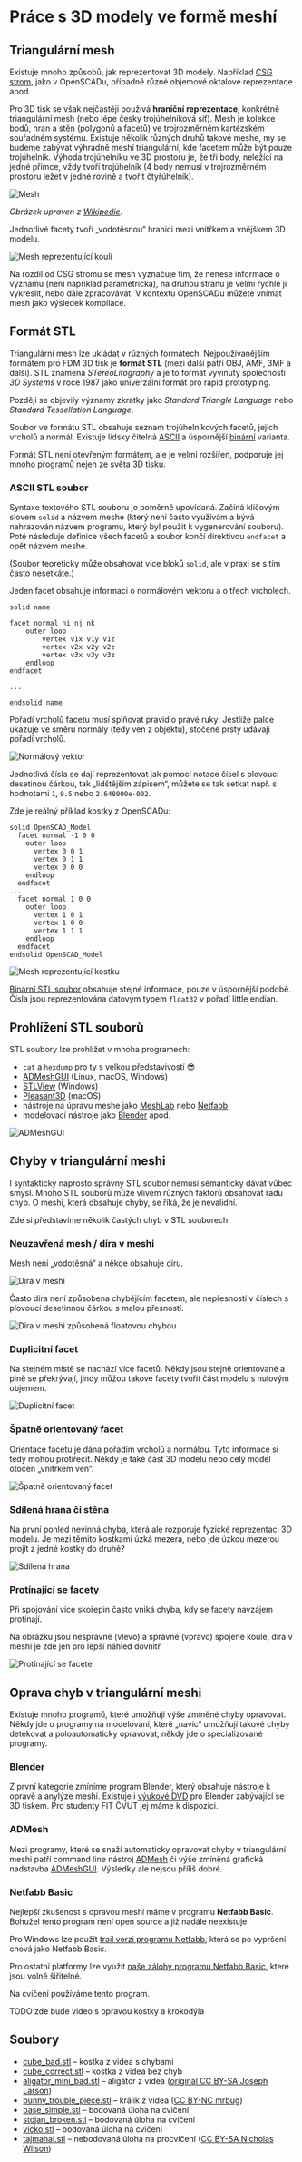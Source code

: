 Práce s 3D modely ve formě meshí
================================

Triangulární mesh
-----------------

Existuje mnoho způsobů, jak reprezentovat 3D modely. Například [CSG strom],
jako v OpenSCADu, případně různé objemové oktalové reprezentace apod.

[CSG strom]: https://en.wikipedia.org/wiki/Constructive_solid_geometry

Pro 3D tisk se však nejčastěji používá **hraniční reprezentace**, konkrétně
triangulární mesh (nebo lépe česky trojúhelníková síť). Mesh je kolekce bodů,
hran a stěn (polygonů a facetů) ve trojrozměrném kartézském souřadném systému.
Existuje několik různých druhů takové meshe, my se budeme zabývat výhradně
meshí triangulární, kde facetem může být pouze trojúhelník. Výhoda trojúhelníku
ve 3D prostoru je, že tři body, neležící na jedné přímce, vždy tvoří
trojúhelník (4 body nemusí v trojrozměrném prostoru ležet v jedné rovině a
tvořit čtyřúhelník).

![Mesh](../images/mesh/mesh.svg.png)

_Obrázek upraven z [Wikipedie](https://commons.wikimedia.org/wiki/File:Mesh_overview.svg)._

Jednotlivé facety tvoří „vodotěsnou“ hranici mezi vnitřkem a vnějškem 3D modelu.

![Mesh reprezentující kouli](../images/mesh/sphere.svg.png)

Na rozdíl od CSG stromu se mesh vyznačuje tím, že nenese informace o významu
(není například parametrická), na druhou stranu je velmi rychlé ji vykreslit,
nebo dále zpracovávat. V kontextu OpenSCADu můžete vnímat mesh jako výsledek
kompilace.

Formát STL
----------

Triangulární mesh lze ukládat v různých formátech. Nejpoužívanějším formátem
pro FDM 3D tisk je **formát STL** (mezi další patří OBJ, AMF, 3MF a další).
STL znamená _STereoLitography_ a je to formát vyvinutý společností _3D Systems_
v roce 1987 jako univerzální formát pro rapid prototyping.

Později se objevily významy zkratky jako _Standard Triangle Language_ nebo
_Standard Tessellation Language_.

Soubor ve formátu STL obsahuje seznam trojúhelníkových facetů, jejich vrcholů
a normál. Existuje lidsky čitelná [ASCII] a úspornější [binární] varianta.

Formát STL není otevřeným formátem, ale je velmi rozšířen, podporuje jej mnoho
programů nejen ze světa 3D tisku.

[ASCII]: http://en.wikipedia.org/wiki/STL_(file_format)#ASCII_STL
[binární]: http://en.wikipedia.org/wiki/STL_(file_format)#Binary_STL

### ASCII STL soubor

Syntaxe textového STL souboru je poměrně upovídaná. Začíná klíčovým slovem
`solid` a názvem meshe (který není často využívám a bývá nahrazován názvem
programu, který byl použit k vygenerování souboru). Poté následuje definice
všech facetů a soubor končí direktivou `endfacet` a opět názvem meshe.

(Soubor teoreticky může obsahovat více bloků `solid`, ale v praxi se s tím
často nesetkáte.)

Jeden facet obsahuje informaci o normálovém vektoru a o třech vrcholech.

```stl
solid name

facet normal ni nj nk
    outer loop
        vertex v1x v1y v1z
        vertex v2x v2y v2z
        vertex v3x v3y v3z
    endloop
endfacet

...

endsolid name
```

Pořadí vrcholů facetu musí splňovat pravidlo pravé ruky: Jestliže palce ukazuje
ve směru normály (tedy ven z objektu), stočené prsty udávají pořadí vrcholů.

![Normálový vektor](../images/mesh/normal_vector.svg.png)

Jednotlivá čísla se dají reprezentovat jak pomocí notace čísel s plovoucí
desetinou čárkou, tak „lidštějším zápisem“, můžete se tak setkat např.
s hodnotami `1`, `0.5` nebo `2.648000e-002`.

Zde je reálný příklad kostky z OpenSCADu:

```stl
solid OpenSCAD_Model
  facet normal -1 0 0
    outer loop
      vertex 0 0 1
      vertex 0 1 1
      vertex 0 0 0
    endloop
  endfacet
...
  facet normal 1 0 0
    outer loop
      vertex 1 0 1
      vertex 1 0 0
      vertex 1 1 1
    endloop
  endfacet
endsolid OpenSCAD_Model
```

![Mesh reprezentující kostku](../images/mesh/cube.svg.png)


[Binární STL soubor][binární] obsahuje stejné informace, pouze v úspornější
podobě.
Čísla jsou reprezentována datovým typem `float32` v pořadí little endian.

Prohlížení STL souborů
----------------------

STL soubory lze prohlížet v mnoha programech:

  * `cat` a `hexdump` pro ty s velkou představivostí 😎
  * [ADMeshGUI](https://github.com/admesh/ADMeshGUI/) (Linux, macOS, Windows)
  * [STLView](http://www.freestlview.com/) (Windows)
  * [Pleasant3D](http://www.pleasantsoftware.com/developer/pleasant3d/) (macOS)
  * nástroje na úpravu meshe jako [MeshLab] nebo [Netfabb]
  * modelovací nástroje jako [Blender] apod.

[MeshLab]: http://www.meshlab.net/
[Netfabb]: https://github.com/3DprintFIT/netfabb-basic-download
[Blender]: https://www.blender.org/

![ADMeshGUI](../images/mesh/admeshgui.png)

Chyby v triangulární meshi
--------------------------

I syntakticky naprosto správný STL soubor nemusí sémanticky dávat vůbec smysl.
Mnoho STL souborů může vlivem různých faktorů obsahovat řadu chyb.
O meshi, která obsahuje chyby, se říká, že je nevalidní.

Zde si představíme několik častých chyb v STL souborech:

### Neuzavřená mesh / díra v meshi

Mesh není „vodotěsná“ a někde obsahuje díru.

![Díra v meshi](../images/mesh/mesh_hole.svg.png)

Často díra není způsobena chybějícím facetem, ale nepřesností v číslech
s plovoucí desetinnou čárkou s malou přesností.

![Díra v meshi způsobená floatovou chybou](../images/mesh/mesh_floaterror.svg.png)

### Duplicitní facet

Na stejném místě se nachází více facetů.
Někdy jsou stejně orientované a plně se překrývají, jindy můžou takové facety
tvořit část modelu s nulovým objemem.

![Duplicitní facet](../images/mesh/mesh_duplicate.svg.png)

### Špatně orientovaný facet

Orientace facetu je dána pořadím vrcholů a normálou. Tyto informace si tedy mohou protiřečit. Někdy je také část 3D modelu nebo celý model otočen „vnitřkem ven“.


![Špatně orientovaný facet](../images/mesh/mesh_flipped.svg.png)

### Sdílená hrana či stěna

Na první pohled nevinná chyba, která ale rozporuje fyzické reprezentaci 3D
modelu. Je mezi těmito kostkami úzká mezera, nebo jde úzkou mezerou projít
z jedné kostky do druhé?

![Sdílená hrana](../images/mesh/mesh_commonedge.svg.png)

### Protínající se facety

Při spojování více skořepin často vniká chyba, kdy se facety navzájem protínají.

Na obrázku jsou nesprávně (vlevo) a správně (vpravo) spojené koule, díra v meshi je zde jen pro lepší náhled dovnitř.

![Protínající se facete](../images/mesh/mesh_intersect.png)


Oprava chyb v triangulární meshi
--------------------------------

Existuje mnoho programů, které umožňují výše zmíněné chyby opravovat.
Někdy jde o programy na modelování, které „navíc“ umožňují takové chyby
detekovat a poloautomaticky opravovat, někdy jde o specializované programy.

### Blender

Z první kategorie zmíníme program Blender, který obsahuje nástroje k opravě a
anylýze meshí. Existuje i
[výukové DVD](https://store.blender.org/product/blender-for-3d-printing/)
pro Blender zabývající se 3D tiskem. Pro studenty FIT ČVUT jej máme k dispozici.

### ADMesh

Mezi programy, které se snaží automaticky opravovat chyby v triangulární meshi
patří command line nástroj [ADMesh](http://github.com/admesh/admesh) či výše
zmíněná  grafická nadstavba [ADMeshGUI](https://github.com/admesh/ADMeshGUI).
Výsledky ale nejsou příliš dobré.

### Netfabb Basic

Nejlepší zkušenost s opravou meshí máme v programu **Netfabb Basic**.
Bohužel tento program není open source a již nadále neexistuje.

Pro Windows lze použít
[trail verzi programu Netfabb](https://www.autodesk.com/products/netfabb/free-trial),
která se po vypršení chová jako Netfabb Basic.

Pro ostatní platformy lze využít
[naše zálohy programu Netfabb Basic](https://github.com/3DprintFIT/netfabb-basic-download),
které jsou volně šiřitelné.

Na cvičení používáme tento program.

TODO zde bude video s opravou kostky a krokodýla


Soubory
-------

  * [cube_bad.stl](../stls/mesh/cube_bad.stl) – kostka z videa s chybami
  * [cube_correct.stl](../stls/mesh/cube_correct.stl) – kostka z videa bez chyb
  * [aligator_mini_bad.stl](../stls/mesh/aligator_mini_bad.stl) – aligátor z videa ([originál CC BY-SA Joseph Larson](https://www.thingiverse.com/thing:21724))
  * [bunny_trouble_piece.stl](../stls/mesh/bunny_trouble_piece.stl) – králík z videa ([CC BY-NC mrbug](https://www.thingiverse.com/thing:7578))
  * [base_simple.stl](../stls/mesh/base_simple.stl) – bodovaná úloha na cvičení
  * [stojan_broken.stl](../stls/mesh/stojan_broken.stl) – bodovaná úloha na cvičení
  * [vicko.stl](../stls/mesh/vicko.stl) – bodovaná úloha na cvičení
  * [tajmahal.stl](../stls/mesh/tajmahal.stl) – nebodovaná úloha na procvičení ([CC BY-SA Nicholas Wilson](https://www.thingiverse.com/thing:11183))

